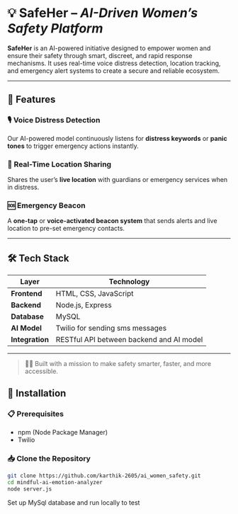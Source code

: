# 💡 SafeHer – *AI-Driven Women’s Safety Platform*

**SafeHer** is an AI-powered initiative designed to empower women and ensure their safety through smart, discreet, and rapid response mechanisms. It uses real-time voice distress detection, location tracking, and emergency alert systems to create a secure and reliable ecosystem.

---

## 🚀 Features

### 🎙️ Voice Distress Detection  
Our AI-powered model continuously listens for **distress keywords** or **panic tones** to trigger emergency actions instantly.

### 📍 Real-Time Location Sharing  
Shares the user’s **live location** with guardians or emergency services when in distress.

### 🆘 Emergency Beacon  
A **one-tap** or **voice-activated beacon system** that sends alerts and live location to pre-set emergency contacts.


---

## 🛠️ Tech Stack

| Layer        | Technology                                      |
| ------------ | ----------------------------------------------- |
| **Frontend** | HTML, CSS, JavaScript                           |
| **Backend**  | Node.js, Express                                |
| **Database** | MySQL                                           |
| **AI Model** | Twilio for sending sms messages
| **Integration** | RESTful API between backend and AI model     |

---

> 👩‍💻 Built with a mission to make safety smarter, faster, and more accessible.

## 🔧 Installation

### 📋 Prerequisites

- npm (Node Package Manager)
- Twilio 

### 📥 Clone the Repository

```bash
git clone https://github.com/karthik-2605/ai_women_safety.git
cd mindful-ai-emotion-analyzer
node server.js

```
Set up MySql database and run locally to test

